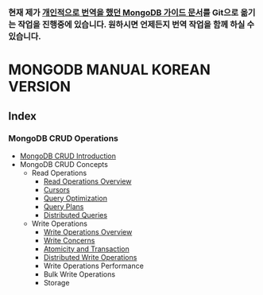### 현재 제가 [개인적으로 번역을 했던 MongoDB 가이드 문서](http://yubylab.tistory.com/category/▶%20Nosql/MongoDB%20Doc%20번역)를 Git으로 옮기는 작업을 진행중에 있습니다. 원하시면 언제든지 번역 작업을 함께 하실 수 있습니다.

# MONGODB MANUAL KOREAN VERSION

## Index

### MongoDB CRUD Operations
- [MongoDB CRUD Introduction](https://github.com/yuby/mongodb-ko/blob/master/MongoDB%20CRUD%20Operations/MongoDB%20CRUD%20Introduction.md)
- MongoDB CRUD Concepts
    - Read Operations
        - [Read Operations Overview](https://github.com/yuby/mongodb-ko/blob/master/MongoDB%20CRUD%20Operations/MongoDB%20CRUD%20Concepts/Read%20Operations/Read%20Operations%20Overview.md)
        - [Cursors](https://github.com/yuby/mongodb-ko/blob/master/MongoDB%20CRUD%20Operations/MongoDB%20CRUD%20Concepts/Read%20Operations/Cursors.md)
        - [Query Optimization](https://github.com/yuby/mongodb-ko/blob/master/MongoDB%20CRUD%20Operations/MongoDB%20CRUD%20Concepts/Read%20Operations/Query%20Optimization.md)
        - [Query Plans](https://github.com/yuby/mongodb-ko/blob/master/MongoDB%20CRUD%20Operations/MongoDB%20CRUD%20Concepts/Read%20Operations/Query%20Plans.md)
        - [Distributed Queries](https://github.com/yuby/mongodb-ko/blob/master/MongoDB%20CRUD%20Operations/MongoDB%20CRUD%20Concepts/Read%20Operations/Distributed%20Queries.md)
    - Write Operations
        - [Write Operations Overview](https://github.com/yuby/mongodb-ko/blob/master/MongoDB%20CRUD%20Operations/MongoDB%20CRUD%20Concepts/Write%20Operations/Write%20Operations%20Overview.md)
        - [Write Concerns](https://github.com/yuby/mongodb-ko/blob/master/MongoDB%20CRUD%20Operations/MongoDB%20CRUD%20Concepts/Write%20Operations/Write%20Concerns.md)
        - [Atomicity and Transaction](https://github.com/yuby/mongodb-ko/blob/master/MongoDB%20CRUD%20Operations/MongoDB%20CRUD%20Concepts/Write%20Operations/Atomicity%20and%20Transactions.md)
        - [Distributed Write Operations](https://github.com/yuby/mongodb-ko/blob/master/MongoDB%20CRUD%20Operations/MongoDB%20CRUD%20Concepts/Write%20Operations/Distributed%20Write%20Operations.md)
        - Write Operations Performance
        - Bulk Write Operations
        - Storage